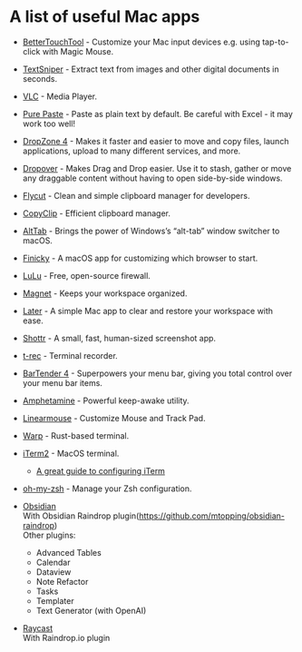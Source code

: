 # A list of useful Mac apps

- [BetterTouchTool](https://folivora.ai/) - Customize your Mac input devices e.g. using tap-to-click with Magic Mouse.  
- [TextSniper](https://textsniper.app/) - Extract text from images and other digital documents in seconds.  
- [VLC](https://www.videolan.org/vlc/) - Media Player.  
- [Pure Paste](https://sindresorhus.com/pure-paste) - Paste as plain text by default. Be careful with Excel - it may work too well! 
- [DropZone 4](https://aptonic.com/) - Makes it faster and easier to move and copy files, launch applications, upload to many different services, and more.  
- [Dropover](https://dropoverapp.com/) - Makes Drag and Drop easier. Use it to stash, gather or move any draggable content without having to open side-by-side windows.  
- [Flycut](https://github.com/TermiT/Flycut) - Clean and simple clipboard manager for developers.   
- [CopyClip](https://apps.apple.com/us/app/copyclip-clipboard-history/) - Efficient clipboard manager.  
- [AltTab](https://alt-tab-macos.netlify.app/) - Brings the power of Windows’s “alt-tab” window switcher to macOS.  
- [Finicky](https://github.com/johnste/finicky) - A macOS app for customizing which browser to start.   
- [LuLu](https://objective-see.org/products/lulu.html) - Free, open-source firewall.  
- [Magnet](https://magnet.crowdcafe.com/) - Keeps your workspace organized.  
- [Later](https://getlater.app/) - A simple Mac app to clear and restore your workspace with ease.  
- [Shottr](https://shottr.cc/) - A small, fast, human-sized screenshot app.  
- [t-rec](https://github.com/sassman/t-rec-rs) - Terminal recorder.  
- [BarTender 4](https://www.macbartender.com/Bartender4/) - Superpowers your menu bar, giving you total control over your menu bar items.  
- [Amphetamine](https://apps.apple.com/us/app/amphetamine) - Powerful keep-awake utility.   
- [Linearmouse](https://linearmouse.org/) - Customize Mouse and Track Pad.    
- [Warp](https://www.warp.dev/) - Rust-based terminal.  
- [iTerm2](https://iterm2.com/) - MacOS terminal. 
  - [A great guide to configuring iTerm](https://www.typefloundry.com/1-800-iterm-bling.html)  
- [oh-my-zsh](https://ohmyz.sh/) - Manage your Zsh configuration.    

- [Obsidian](https://obsidian.md/)  
   With Obsidian Raindrop plugin(https://github.com/mtopping/obsidian-raindrop)  
   Other plugins:  
     - Advanced Tables
     - Calendar
     - Dataview
     - Note Refactor
     - Tasks
     - Templater
     - Text Generator (with OpenAI)

- [Raycast](https://www.raycast.com/)  
   With Raindrop.io plugin  
   


